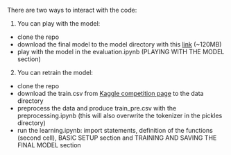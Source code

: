 There are two ways to interact with the code:

1. You can play with the model:
  - clone the repo
  - download the final model to the model directory with this [link](https://drive.google.com/file/d/1AFDcpQInLZNXlMAKW-chAiqStRvQUJTz) (~120MB)  
  - play with the model in the evaluation.ipynb (PLAYING WITH THE MODEL section)

 2. You can retrain the model:
  - clone the repo 
  - download the train.csv from [Kaggle competition page](https://www.kaggle.com/c/jigsaw-toxic-comment-classification-challenge/data) to the data directory
  - preprocess the data and produce train_pre.csv with the preprocessing.ipynb (this will also overwrite the tokenizer in the pickles directory)
  - run the learning.ipynb: import statements, definition of the functions (second cell), BASIC SETUP section and TRAINING AND SAVING THE FINAL MODEL section
